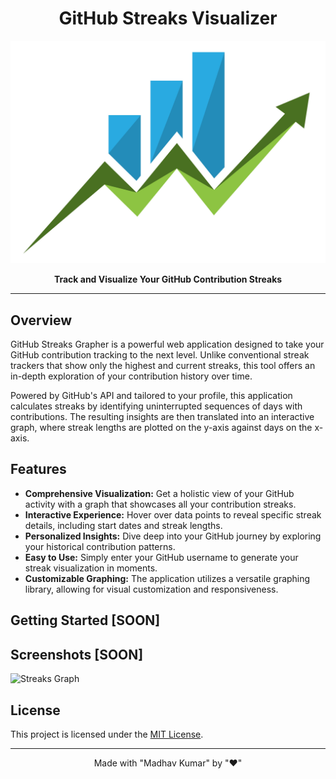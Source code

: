<h1 align="center">GitHub Streaks Visualizer</h1>

<p align="center">
  <img src="https://raw.githubusercontent.com/Madhav-MKNC/GitHub-Streaks-Visualizer/main/imgs/banner.jpg" alt="GitHub Streaks Grapher Banner">
</p>

<p align="center">
  <strong>Track and Visualize Your GitHub Contribution Streaks</strong>
</p>

---

## Overview

GitHub Streaks Grapher is a powerful web application designed to take your GitHub contribution tracking to the next level. Unlike conventional streak trackers that show only the highest and current streaks, this tool offers an in-depth exploration of your contribution history over time.

Powered by GitHub's API and tailored to your profile, this application calculates streaks by identifying uninterrupted sequences of days with contributions. The resulting insights are then translated into an interactive graph, where streak lengths are plotted on the y-axis against days on the x-axis.

## Features

- **Comprehensive Visualization:** Get a holistic view of your GitHub activity with a graph that showcases all your contribution streaks.
- **Interactive Experience:** Hover over data points to reveal specific streak details, including start dates and streak lengths.
- **Personalized Insights:** Dive deep into your GitHub journey by exploring your historical contribution patterns.
- **Easy to Use:** Simply enter your GitHub username to generate your streak visualization in moments.
- **Customizable Graphing:** The application utilizes a versatile graphing library, allowing for visual customization and responsiveness.

## Getting Started [SOON]

## Screenshots [SOON]

![Streaks Graph](screenshots/streaks-graph.png)

## License

This project is licensed under the [MIT License](LICENSE).

---

<p align="center">
  Made with "Madhav Kumar" by "❤️" 
</p>
